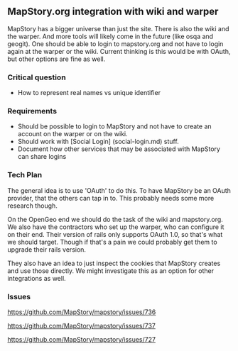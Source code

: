 ## MapStory.org integration with wiki and warper

MapStory has a bigger universe than just the site. There is also the wiki and the warper. And more tools will
likely come in the future (like osqa and geogit). One should be able to login to mapstory.org and not have 
to login again at the warper or the wiki. Current thinking is this would be with OAuth, but other options
are fine as well.

### Critical question

* How to represent real names vs unique identifier

### Requirements

* Should be possible to login to MapStory and not have to create an account on the warper or on the wiki.
* Should work with [Social Login] (social-login.md) stuff.
* Document how other services that may be associated with MapStory can share logins

### Tech Plan

The general idea is to use 'OAuth' to do this. To have MapStory be an OAuth provider, that the others can 
tap in to. This probably needs some more research though.

On the OpenGeo end we should do the task of the wiki and mapstory.org. We also have the contractors who 
set up the warper, who can configure it on their end. Their version of rails only supports OAuth 1.0, 
so that's what we should target. Though if that's a pain we could probably get them to upgrade their
rails version.

They also have an idea to just inspect the cookies that MapStory creates and use those directly. We
might investigate this as an option for other integrations as well.

### Issues
https://github.com/MapStory/mapstory/issues/736

https://github.com/MapStory/mapstory/issues/737

https://github.com/MapStory/mapstory/issues/727
